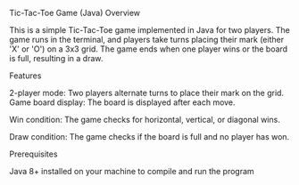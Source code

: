
Tic-Tac-Toe Game (Java)
Overview

This is a simple Tic-Tac-Toe game implemented in Java for two players. The game runs in the terminal, and players take turns placing their mark (either 'X' or 'O') on a 3x3 grid. The game ends when one player wins or the board is full, resulting in a draw.

Features

2-player mode: Two players alternate turns to place their mark on the grid.
Game board display: The board is displayed after each move.

Win condition: The game checks for horizontal, vertical, or diagonal wins.

Draw condition: The game checks if the board is full and no player has won.


Prerequisites

Java 8+ installed on your machine to compile and run the program
